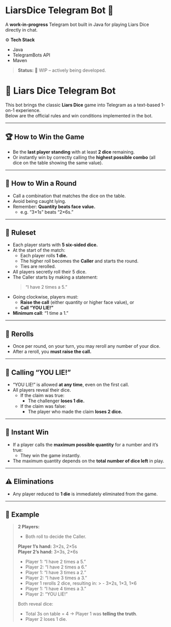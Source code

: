 # LiarsDice Telegram Bot 🎲

A **work-in-progress** Telegram bot built in Java for playing Liars Dice directly in chat.

⚙️ **Tech Stack**
- Java
- TelegramBots API
- Maven

> **Status:** 🚧 WIP – actively being developed.

# 🎲 Liars Dice Telegram Bot

This bot brings the classic **Liars Dice** game into Telegram as a text-based 1-on-1 experience.  
Below are the official rules and win conditions implemented in the bot.

---

## 🏆 How to Win the Game

- Be the **last player standing** with at least **2 dice** remaining.
- Or instantly win by correctly calling the **highest possible combo** (all dice on the table showing the same value).

---

## 🎯 How to Win a Round

- Call a combination that matches the dice on the table.
- Avoid being caught lying.
- Remember: **Quantity beats face value.**
    - e.g. “3×1s” beats “2×6s.”

---

## 🎲 Ruleset

- Each player starts with **5 six-sided dice.**
- At the start of the match:
    - Each player rolls **1 die.**
    - The higher roll becomes the **Caller** and starts the round.
    - Ties are rerolled.
- All players secretly roll their 5 dice.
- The Caller starts by making a statement:
  > “I have 2 times a 5.”
- Going clockwise, players must:
    - **Raise the call** (either quantity or higher face value), or
    - **Call “YOU LIE!”**
- **Minimum call**: “1 time a 1.”

---

## 🔁 Rerolls

- Once per round, on your turn, you may reroll any number of your dice.
- After a reroll, you **must raise the call.**

---

## 🤥 Calling “YOU LIE!”

- “YOU LIE!” is allowed **at any time**, even on the first call.
- All players reveal their dice.
    - If the claim was true:
        - The challenger **loses 1 die.**
    - If the claim was false:
        - The player who made the claim **loses 2 dice.**

---

## 🚀 Instant Win

- If a player calls the **maximum possible quantity** for a number and it’s true:
    - They win the game instantly.
- The maximum quantity depends on the **total number of dice left** in play.

---

## ⚠️ Eliminations

- Any player reduced to **1 die** is immediately eliminated from the game.

---

## 📝 Example

> **2 Players:**
>
> - Both roll to decide the Caller.
>
> **Player 1’s hand:** 3×2s, 2×5s  
> **Player 2’s hand:** 3×3s, 2×6s
>
> - Player 1: “I have 2 times a 5.”
> - Player 2: “I have 2 times a 6.”
> - Player 1: “I have 3 times a 2.”
> - Player 2: “I have 3 times a 3.”
> - Player 1 rerolls 2 dice, resulting in:
    >     - 3×2s, 1×3, 1×6
> - Player 1: “I have 4 times a 3.”
> - Player 2: “YOU LIE!”
>
> Both reveal dice:
> - Total 3s on table = 4 → Player 1 was **telling the truth**.
> - Player 2 loses 1 die.